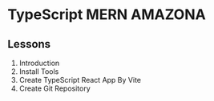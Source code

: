# TypeScript MERN AMAZONA

## Lessons

1. Introduction
2. Install Tools
3. Create TypeScript React App By Vite
4. Create Git Repository
